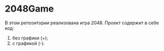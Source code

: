 # 2048Game
В этом репозитории реализована игра 2048.
Проект содержит в себе код:
1) без графики (+);
2) с графикой (-).

